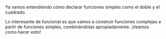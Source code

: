 Ya vamos entendiendo cómo declarar funciones simples como el doble y el cuadrado.

Lo interesante de funcional es que vamos a construir funciones complejas a partir de funciones simples, combinándolas apropiadamente. ¡Veamos como hacer esto!